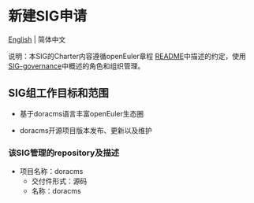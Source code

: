 
# 新建SIG申请
[English](./sig-doracms.md) | 简体中文


说明：本SIG的Charter内容遵循openEuler章程 [README](/zh/governance/README.md)中描述的约定，使用[SIG-governance](/zh/technical-committee/governance/SIG-governance.md)中概述的角色和组织管理。

## SIG组工作目标和范围

 - 基于doracms语言丰富openEuler生态圈

 - doracms开源项目版本发布、更新以及维护


 ### 该SIG管理的repository及描述

- 项目名称：doracms
  - 交付件形式：源码
  - 名称：doracms



